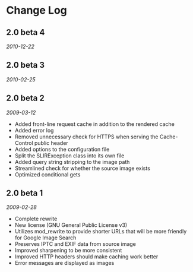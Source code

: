 # Change Log #

## 2.0 beta 4 ##
_2010-12-22_

## 2.0 beta 3 ##
_2010-02-25_

## 2.0 beta 2 ##
_2009-03-12_

  * Added front-line request cache in addition to the rendered cache
  * Added error log
  * Removed unnecessary check for HTTPS when serving the Cache-Control public header
  * Added options to the configuration file
  * Split the SLIRException class into its own file
  * Added query string stripping to the image path
  * Streamlined check for whether the source image exists
  * Optimized conditional gets

## 2.0 beta 1 ##
_2009-02-28_

  * Complete rewrite
  * New license (GNU General Public License v3)
  * Utilizes mod\_rewrite to provide shorter URLs that will be more friendly for Google Image Search
  * Preserves IPTC and EXIF data from source image
  * Improved sharpening to be more consistent
  * Improved HTTP headers should make caching work better
  * Error messages are displayed as images